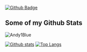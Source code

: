 <!--
**Andy1Blue/Andy1Blue** is a ✨ _special_ ✨ repository because its `README.md` (this file) appears on your GitHub profile.

Here are some ideas to get you started:

- 🔭 I’m currently working on ...
- 🌱 I’m currently learning ...
- 👯 I’m looking to collaborate on ...
- 🤔 I’m looking for help with ...
- 💬 Ask me about ...
- 📫 How to reach me: ...
- 😄 Pronouns: ...
- ⚡ Fun fact: ...
-->

[![Github Badge](https://img.shields.io/badge/-andy1blue-grey?style=flat&logo=github&logoColor=white&link=https://github.com/Andy1Blue/)](https://www.github.com/Andy1Blue/) 
## Some of my Github Stats
<p align=left> <img src=https://komarev.com/ghpvc/?username=Andy1Blue alt=Andy1Blue /> </p>

[![Github stats](https://github-readme-stats.vercel.app/api?username=Andy1Blue&show_icons=true&include_all_commits=true)](https://github.com/Andy1Blue/)
[![Top Langs](https://github-readme-stats.vercel.app/api/top-langs/?username=Andy1Blue&layout=compact)](https://github.com/Andy1Blue/)
